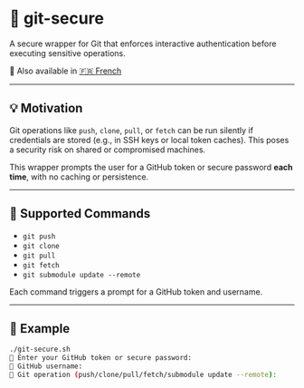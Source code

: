 # 🔐 git-secure

A secure wrapper for Git that enforces interactive authentication before executing sensitive operations.

📄 Also available in [🇫🇷 French](README.fr.md)

---

## 💡 Motivation

Git operations like `push`, `clone`, `pull`, or `fetch` can be run silently if credentials are stored (e.g., in SSH keys or local token caches). This poses a security risk on shared or compromised machines.

This wrapper prompts the user for a GitHub token or secure password **each time**, with no caching or persistence.

---

## 🚀 Supported Commands

- `git push`
- `git clone`
- `git pull`
- `git fetch`
- `git submodule update --remote`

Each command triggers a prompt for a GitHub token and username.

---

## 🔐 Example

```bash
./git-secure.sh
🔐 Enter your GitHub token or secure password:
👤 GitHub username:
🚀 Git operation (push/clone/pull/fetch/submodule update --remote):
